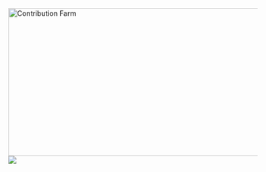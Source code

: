 <div>
    <a href="https://github.com/devxb/gitanimals">
        <img
          src="https://render.gitanimals.org/farms/kwon-evan"
          width="600"
          height="300"
          alt="Contribution Farm"
        />
    </a>
    <a href="https:hits.seeyoufarm.com">
        <img src="https://hits.seeyoufarm.com/api/count/incr/badge.svg?url=https%3A%2F%2Fgithub.com%2Fkwon-evan&count_bg=%23B6B6B6&title_bg=%23555555&icon=github.svg&icon_color=%23E7E7E7&title=HITS&edge_flat=true"/>
    </a>
</div>
